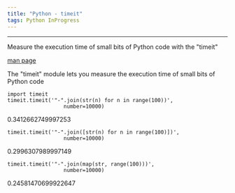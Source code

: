 ```yaml
---
title: "Python - timeit"
tags: Python InProgress
---
```



<hr>
Measure the execution time of small bits of Python code with the "timeit"

[man page]()


The "timeit" module lets you measure the execution time of small bits of Python code

```
import timeit
timeit.timeit('"-".join(str(n) for n in range(100))',
                  number=10000)
```
0.3412662749997253

```
timeit.timeit('"-".join([str(n) for n in range(100)])',
                  number=10000)
```
0.2996307989997149

```
timeit.timeit('"-".join(map(str, range(100)))',
                  number=10000)
```
0.24581470699922647

